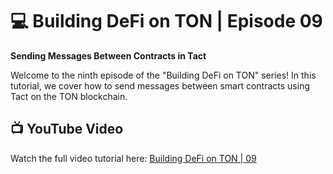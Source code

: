 # 💻 Building DeFi on TON | Episode 09
**Sending Messages Between Contracts in Tact**

Welcome to the ninth episode of the "Building DeFi on TON" series! In this tutorial, we cover how to send messages between smart contracts using Tact on the TON blockchain.

## 📺 YouTube Video
Watch the full video tutorial here: [Building DeFi on TON | 09](https://www.youtube.com/watch?v=tR36PeJ42qk)
